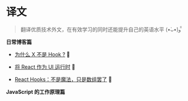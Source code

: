 # 译文

> 翻译优质技术外文，在有效学习的同时还能提升自己的英语水平 (•̀ᴗ•́)و ̑̑

**日常博客篇**

* [为什么 X 不是 Hook ?](./why-isnt-x-a-hook.md) :thought_balloon:

* [将 React 作为 UI 运行时](./react-as-a-ui-runtime.md) :thought_balloon:


* [React Hooks：不是魔法，只是数组罢了](./react-hooks-not-magic-just-arrays.md) :thought_balloon:



**JavaScript 的工作原理篇**

